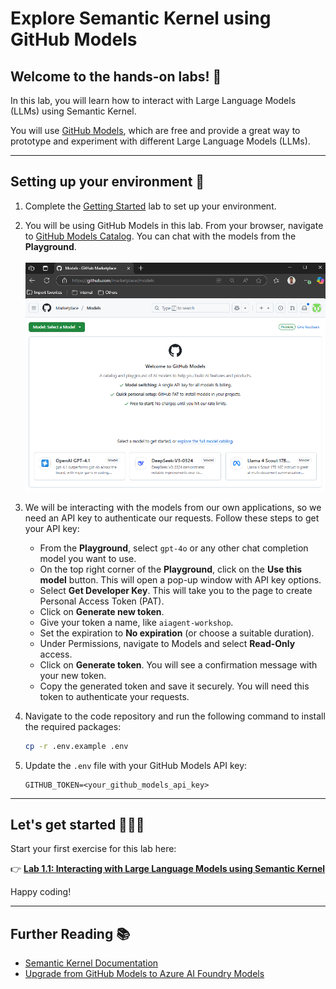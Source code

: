 # Explore Semantic Kernel using GitHub Models

## Welcome to the hands-on labs! 🎉

In this lab, you will learn how to interact with Large Language Models (LLMs) using Semantic Kernel.

You will use [GitHub Models](https://github.com/marketplace?type=models), which are free and provide a great way to prototype and experiment with different Large Language Models (LLMs).

---

## Setting up your environment 🔧

1. Complete the [Getting Started](00-getting_started.md) lab to set up your environment.
2. You will be using GitHub Models in this lab. From your browser, navigate to [GitHub Models Catalog](https://github.com/marketplace?type=models). You can chat with the models from the **Playground**. </br></br>
   ![GitHub Models Catalog](./media/github-models.png)
3. We will be interacting with the models from our own applications, so we need an API key to authenticate our requests. Follow these steps to get your API key:

    - From the **Playground**, select `gpt-4o` or any other chat completion model you want to use.
    - On the top right corner of the **Playground**, click on the **Use this model** button. This will open a pop-up window with API key options.
    - Select **Get Developer Key**. This will take you to the page to create Personal Access Token (PAT).
    - Click on **Generate new token**.
    - Give your token a name, like `aiagent-workshop`.
    - Set the expiration to **No expiration** (or choose a suitable duration).
    - Under Permissions, navigate to Models and select  **Read-Only** access.
    - Click on **Generate token**. You will see a confirmation message with your new token.
    - Copy the generated token and save it securely. You will need this token to authenticate your requests.

4. Navigate to the code repository and run the following command to install the required packages:

    ```bash
    cp -r .env.example .env
    ```

5. Update the `.env` file with your GitHub Models API key:

    ```plaintext
    GITHUB_TOKEN=<your_github_models_api_key>
    ```

---

## Let's get started 👩‍💻🤖

Start your first exercise for this lab here:

👉 **[Lab 1.1: Interacting with Large Language Models using Semantic Kernel](./01-lab-1.1-interacting_with_llm.md)**

Happy coding!

---

## Further Reading 📚

- [Semantic Kernel Documentation](https://learn.microsoft.com/semantic-kernel/)
- [Upgrade from GitHub Models to Azure AI Foundry Models](https://learn.microsoft.com/en-us/azure/ai-foundry/model-inference/how-to/quickstart-github-models?tabs=python)
